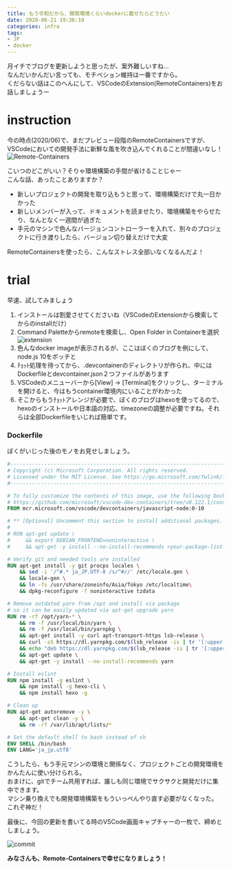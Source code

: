 ```yaml
---
title: もう令和だから、開発環境くらいdockerに載せたらどうだい
date: 2020-06-21 19:36:19
categories: infra
tags:
- JP
- docker
---
```


月イチでブログを更新しようと思ったが、案外難しいすね...  
なんだいかんだい言っても、モチベション維持は一番ですから。  
くだらない話はこのへんにして、VSCodeのExtension(RemoteContainers)をお話しましょうー  
<!--more-->

# instruction

今の時点(2020/06)で、まだプレビュー段階のRemoteContainersですが、  
VSCodeにおいての開発手法に新鮮な風を吹き込んでくれることが間違いなし！  
![Remote-Containers](docker3.jpg)

こいつのどこがいい？そりゃ環境構築の手間が省けることじゃー  
こんな話、あったことありますか？  

- 新しいプロジェクトの開発を取り込もうと思って、環境構築だけで丸一日かかった
- 新しいメンバーが入って、ドキュメントを読ませたり、環境構築をやらせたり、なんとなく一週間が過ぎた
- 手元のマシンで色んなバージョンコントローラーを入れて、別々のプロジェクトに行き渡りしたら、バージョン切り替えだけで大変

RemoteContainersを使ったら、こんなストレス全部いなくなるんだよ！  


# trial

早速、試してみましょう  

1. インストールは割愛させてくださいね（VSCodeのExtensionから検索してからのinstallだけ）
2. Command Paletteからremoteを検索し、Open Folder in Containerを選択
   ![extension](docker2.jpg)
3. 色んなdocker imageが表示されるが、ここはぼくのブログを例にして、node.js 10をポッチと
4. ﾁｮｯﾄ処理を待ってから、.devcontainerのディレクトリが作られ、中にはDockerfileとdevcontainer.json２つファイルがあります
5. VSCodeのメニューバーから[View] -> [Terminal]をクリックし、ターミナルを開けると、今はもうcontainer環境内にいることがわかった
6. そこからもうﾁｮｯﾄアレンジが必要で、ぼくのブログはhexoを使ってるので、hexoのインストールや日本語の対応、timezoneの調整が必要ですね。それらは全部Dockerfileをいじれば簡単です。



### Dockerfile

ぼくがいじった後のモノをお見せしましょう。  

```dockerfile
#-------------------------------------------------------------------------------------------------------------
# Copyright (c) Microsoft Corporation. All rights reserved.
# Licensed under the MIT License. See https://go.microsoft.com/fwlink/?linkid=2090316 for license information.
#-------------------------------------------------------------------------------------------------------------

# To fully customize the contents of this image, use the following Dockerfile instead:
# https://github.com/microsoft/vscode-dev-containers/tree/v0.122.1/containers/javascript-node-10/.devcontainer/Dockerfile
FROM mcr.microsoft.com/vscode/devcontainers/javascript-node:0-10

# ** [Optional] Uncomment this section to install additional packages. **
#
# RUN apt-get update \
#     && export DEBIAN_FRONTEND=noninteractive \
#     && apt-get -y install --no-install-recommends <your-package-list-here>

# Verify git and needed tools are installed
RUN apt-get install -y git procps locales \
    && sed -i '/^#.* ja_JP.UTF-8 /s/^#//' /etc/locale.gen \
    && locale-gen \
    && ln -fs /usr/share/zoneinfo/Asia/Tokyo /etc/localtime\
    && dpkg-reconfigure -f noninteractive tzdata

# Remove outdated yarn from /opt and install via package 
# so it can be easily updated via apt-get upgrade yarn
RUN rm -rf /opt/yarn-* \
    && rm -f /usr/local/bin/yarn \
    && rm -f /usr/local/bin/yarnpkg \
    && apt-get install -y curl apt-transport-https lsb-release \
    && curl -sS https://dl.yarnpkg.com/$(lsb_release -is | tr '[:upper:]' '[:lower:]')/pubkey.gpg | apt-key add - 2>/dev/null \
    && echo "deb https://dl.yarnpkg.com/$(lsb_release -is | tr '[:upper:]' '[:lower:]')/ stable main" | tee /etc/apt/sources.list.d/yarn.list \
    && apt-get update \
    && apt-get -y install --no-install-recommends yarn

# Install eslint
RUN npm install -g eslint \
    && npm install -g hexo-cli \
    && npm install hexo -g

# Clean up
RUN apt-get autoremove -y \
    && apt-get clean -y \
    && rm -rf /var/lib/apt/lists/* 

# Set the default shell to bash instead of sh
ENV SHELL /bin/bash
ENV LANG='ja_jp.utf8'
```



こうしたら、もう手元マシンの環境と関係なく、プロジェクトごとの開発環境をかんたんに使い分けられる。  
おまけに、gitでチーム共用すれば、誰しも同じ環境でサクサクと開発だけに集中できます。   
マシン乗り換えでも開発環境構築をもういっぺんやり直す必要がなくなった。  
これぞ神だ！   

最後に、今回の更新を書いてる時のVSCode画面キャプチャーの一枚で、締めとしましょう。  

![commit](docker1.jpg)


__みなさんも、Remote-Containersで幸せになりましょう！__

